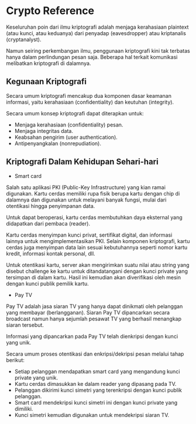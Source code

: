 # Crypto Reference

Keseluruhan poin dari ilmu kriptografi adalah menjaga kerahasiaan plaintext (atau kunci, atau keduanya) dari penyadap (eavesdropper) atau kriptanalis (cryptanalyst).

Namun seiring perkembangan ilmu, penggunaan kriptografi kini tak terbatas hanya dalam perlindungan pesan saja. Beberapa hal terkait komunikasi melibatkan kriptografi di dalamnya. 

## Kegunaan Kriptografi

Secara umum kriptografi mencakup dua komponen dasar keamanan informasi, yaitu kerahasiaan (confidentiality) dan keutuhan (integrity).

Secara umum konsep kriptografi dapat diterapkan untuk:

* Menjaga kerahasiaan (confidentiality) pesan.
* Menjaga integritas data.
* Keabsahan pengirim (user authentication).
* Antipenyangkalan (nonrepudiation).

## Kriptografi Dalam Kehidupan Sehari-hari

* Smart card

Salah satu aplikasi PKI (Public-Key Infrastructure) yang kian ramai digunakan. Kartu cerdas memiliki rupa fisik berupa kartu dengan chip di dalamnya dan digunakan untuk melayani banyak fungsi, mulai dari otentikasi hingga penyimpanan data.

Untuk dapat beroperasi, kartu cerdas membutuhkan daya eksternal yang didapatkan dari pembaca (reader).

Kartu cerdas menyimpan kunci privat, sertifikat digital, dan informasi lainnya untuk mengimplementasikan PKI. Selain komponen kriptografi, kartu cerdas juga menyimpan data lain sesuai kebutuhannya seperti nomor kartu kredit, informasi kontak personal, dll.

Untuk otentikasi kartu, server akan mengirimkan suatu nilai atau string yang disebut challenge ke kartu untuk ditandatangani dengan kunci private yang tersimpan di dalam kartu. Hasil ini kemudian akan diverifikasi oleh mesin dengan kunci publik pemilik kartu.

* Pay TV

Pay TV adalah jasa siaran TV yang hanya dapat dinikmati oleh pelanggan yang membayar (berlangganan). Siaran Pay TV dipancarkan secara broadcast namun hanya sejumlah pesawat TV yang berhasil menangkap siaran tersebut.

Informasi yang dipancarkan pada Pay TV telah dienkripsi dengan kunci yang unik.

Secara umum proses otentikasi dan enkripsi/dekripsi pesan melalui tahap berikut:

- Setiap pelanggan mendapatkan smart card yang mengandung kunci private yang unik.
- Kartu cerdas dimasukkan ke dalam reader yang dipasang pada TV.
- Pelanggan dikirimi kunci simetri yang terenkripsi dengan kunci publik pelanggan.
- Smart card mendekripsi kunci simetri ini dengan kunci private yang dimiliki.
- Kunci simetri kemudian digunakan untuk mendekripsi siaran TV.

